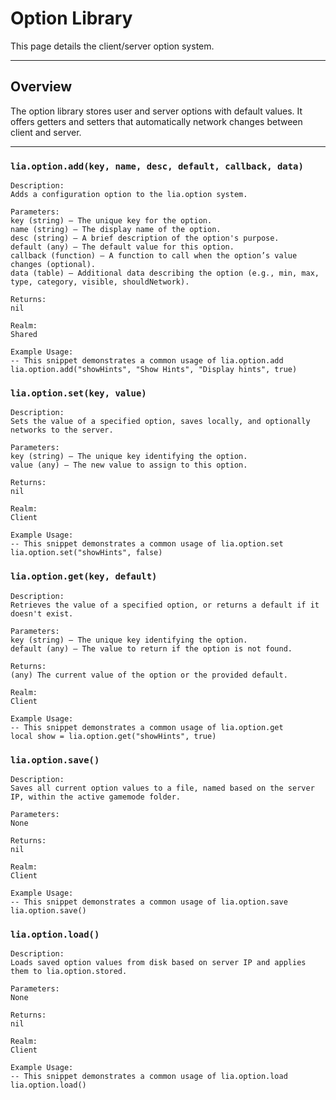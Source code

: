 # Option Library

This page details the client/server option system.

---

## Overview

The option library stores user and server options with default values. It offers getters and setters that automatically network changes between client and server.

---

### `lia.option.add(key, name, desc, default, callback, data)`

    
    Description:
    Adds a configuration option to the lia.option system.
    
    Parameters:
    key (string) — The unique key for the option.
    name (string) — The display name of the option.
    desc (string) — A brief description of the option's purpose.
    default (any) — The default value for this option.
    callback (function) — A function to call when the option’s value changes (optional).
    data (table) — Additional data describing the option (e.g., min, max, type, category, visible, shouldNetwork).
    
    Returns:
    nil
    
    Realm:
    Shared
    
    Example Usage:
    -- This snippet demonstrates a common usage of lia.option.add
    lia.option.add("showHints", "Show Hints", "Display hints", true)

### `lia.option.set(key, value)`

    
    Description:
    Sets the value of a specified option, saves locally, and optionally networks to the server.
    
    Parameters:
    key (string) — The unique key identifying the option.
    value (any) — The new value to assign to this option.
    
    Returns:
    nil
    
    Realm:
    Client
    
    Example Usage:
    -- This snippet demonstrates a common usage of lia.option.set
    lia.option.set("showHints", false)

### `lia.option.get(key, default)`

    
    Description:
    Retrieves the value of a specified option, or returns a default if it doesn't exist.
    
    Parameters:
    key (string) — The unique key identifying the option.
    default (any) — The value to return if the option is not found.
    
    Returns:
    (any) The current value of the option or the provided default.
    
    Realm:
    Client
    
    Example Usage:
    -- This snippet demonstrates a common usage of lia.option.get
    local show = lia.option.get("showHints", true)

### `lia.option.save()`

    
    Description:
    Saves all current option values to a file, named based on the server IP, within the active gamemode folder.
    
    Parameters:
    None
    
    Returns:
    nil
    
    Realm:
    Client
    
    Example Usage:
    -- This snippet demonstrates a common usage of lia.option.save
    lia.option.save()

### `lia.option.load()`

    
    Description:
    Loads saved option values from disk based on server IP and applies them to lia.option.stored.
    
    Parameters:
    None
    
    Returns:
    nil
    
    Realm:
    Client
    
    Example Usage:
    -- This snippet demonstrates a common usage of lia.option.load
    lia.option.load()

